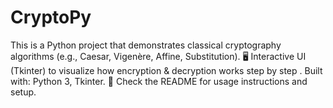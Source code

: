 # CryptoPy
This is a Python project that demonstrates classical cryptography algorithms (e.g., Caesar, Vigenère, Affine, Substitution).   🖥️ Interactive UI (Tkinter) to visualize how encryption &amp; decryption works step by step  .  Built with: Python 3, Tkinter.  📘 Check the README for usage instructions and setup. 

